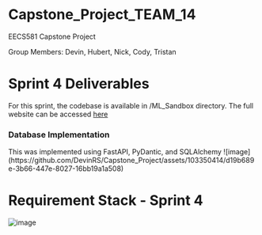 # Capstone_Project_TEAM_14
EECS581 Capstone Project

Group Members: Devin, Hubert, Nick, Cody, Tristan
# Sprint 4 Deliverables 

For this sprint, the codebase is available in /ML_Sandbox directory.
The full website can be accessed [here](https://mlsandbox.streamlit.app/)

<h3>Database Implementation</h3>
This was implemented using FastAPI, PyDantic, and SQLAlchemy
![image](https://github.com/DevinRS/Capstone_Project/assets/103350414/d19b689e-3b66-447e-8027-16bb19a1a508)

  
# Requirement Stack - Sprint 4 

![image](https://github.com/DevinRS/Capstone_Project/assets/103350414/bd4c9d37-f48b-47d8-8d5f-5b6c422fbe35)




